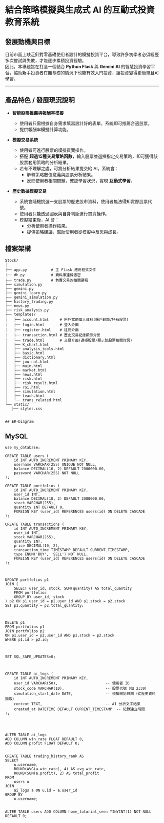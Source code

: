 # 結合策略模擬與生成式 AI 的互動式投資教育系統
## 發展動機與目標
目前市面上缺乏針對零基礎使用者設計的模擬投資平台，導致許多初學者必須經歷多次嘗試與失敗，才能逐步累積投資經驗。  
因此，本專題旨在打造一個結合 **Python Flask** 與 **Gemini AI** 的智慧投資學習平台，協助新手投資者在無基礎的情況下也能有效入門投資，讓投資變得更簡單且可學習。

---

## 產品特色 / 發展現況說明

- **智能股票推薦與報酬率模擬**
  - 使用者只需根據自身需求填寫設計好的表單，系統即可推薦合適股票。
  - 提供報酬率模擬計算功能。

- **模擬交易系統**
  - 使用者可進行股票的模擬買賣操作。
  - 搭配 **超過15種交易策略函數**，輸入股票並選擇指定交易策略，即可獲得該股票套用策略的分析結果。
  - 若有不理解之處，可將分析結果提交給 AI，系統會：
    - 解釋策略數值意義與股票分析結果。
    - 反問使用者相關問題，確認學習狀況，實現 **互動式學習**。

- **歷史數據模擬交易**
  - 系統會隨機挑選一支股票的歷史股市資料，使用者無法得知實際股票代號。
  - 使用者只能透過圖表與自身判斷進行買賣操作。
  - 模擬結束後，AI 會：
    - 分析使用者操作結果。
    - 提供策略建議，幫助使用者從模擬中反思與成長。


## 檔案架構
 ```
Stock/
│
├── app.py           # 主 Flask 應用程式文件
├── db.py            # 資料庫連線帳密
├── trade.py         # 負責交易的相關邏輯
├── simulation.py
├── gemini.py
├── gemini_learn.py
├── gemini_simulation.py
├── history_trading.py
├── news.py
├── risk_analysis.py
├── templates/
│   ├── account.html     # 用戶當前個人資料(帳戶餘額/持有股票)  
│   ├── login.html       # 登入介面
│   ├── register.html    # 註冊介面
│   ├── transaction.html # 歷史交易紀錄顯示介面   
│   └── trade.html       # 交易介面(選擇股票/顯示該股票相關資訊)
│   ├── K_chart.html
│   ├── analysis_tools.html
│   ├── basic.html
│   ├── dictionary.html
│   ├── journal.html
│   ├── main.html
│   ├── market.html
│   ├── news.html
│   ├── risk.html
│   ├── risk_result.html
│   ├── roi.html
│   ├── simulation.html
│   ├── teach.html
│   └── trans_related.html      
└── static/
    ├── styles.css         


## ER-Diagram
 ```




## MySQL

```
use my_database;

CREATE TABLE users (
    id INT AUTO_INCREMENT PRIMARY KEY,
    username VARCHAR(255) UNIQUE NOT NULL,
	balance DECIMAL(10, 2) DEFAULT 2000000.00, 
    password VARCHAR(255) NOT NULL
);

CREATE TABLE portfolios (
    id INT AUTO_INCREMENT PRIMARY KEY,
    user_id INT,
    balance DECIMAL(10, 2) DEFAULT 2000000.00,  
    stock VARCHAR(255),
    quantity INT DEFAULT 0,
    FOREIGN KEY (user_id) REFERENCES users(id) ON DELETE CASCADE
);

CREATE TABLE transactions (
    id INT AUTO_INCREMENT PRIMARY KEY,
    user_id INT,
    stock VARCHAR(255),
    quantity INT,
    price DECIMAL(10, 2),
    transaction_time TIMESTAMP DEFAULT CURRENT_TIMESTAMP,
    type ENUM('BUY', 'SELL') NOT NULL,
    FOREIGN KEY (user_id) REFERENCES users(id) ON DELETE CASCADE
);



UPDATE portfolios p1
JOIN (
    SELECT user_id, stock, SUM(quantity) AS total_quantity
    FROM portfolios
    GROUP BY user_id, stock
) p2 ON p1.user_id = p2.user_id AND p1.stock = p2.stock
SET p1.quantity = p2.total_quantity;



DELETE p1
FROM portfolios p1
JOIN portfolios p2
ON p1.user_id = p2.user_id AND p1.stock = p2.stock
WHERE p1.id > p2.id;



SET SQL_SAFE_UPDATES=0;



CREATE TABLE ai_logs (
    id INT AUTO_INCREMENT PRIMARY KEY,
    user_id VARCHAR(50),                      -- 使用者 ID
    stock_code VARCHAR(10),                   -- 股票代號（如 2330）
    simulation_start_date DATE,               -- 模擬開始日期（從歷史資料擷取）
    content TEXT,                             -- AI 分析文字結果
    created_at DATETIME DEFAULT CURRENT_TIMESTAMP  -- 紀錄建立時間
);




ALTER TABLE ai_logs
ADD COLUMN win_rate FLOAT DEFAULT 0,
ADD COLUMN profit FLOAT DEFAULT 0;


CREATE TABLE trading_history_rank AS
SELECT 
    u.username,
    ROUND(AVG(a.win_rate), 4) AS avg_win_rate,
    ROUND(SUM(a.profit), 2) AS total_profit
FROM 
    users u
JOIN 
    ai_logs a ON u.id = a.user_id
GROUP BY 
    u.username;


ALTER TABLE users ADD COLUMN home_tutorial_seen TINYINT(1) NOT NULL DEFAULT 0;


```





